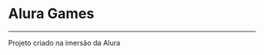 # Alura Games
________________________________________________________
Projeto criado na imersão da Alura
